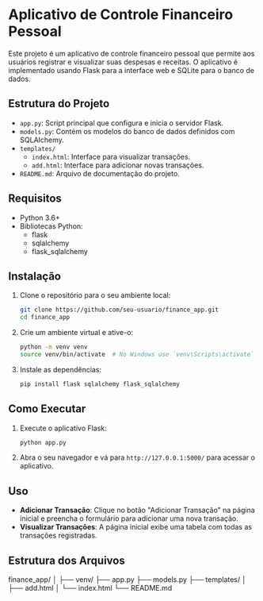 # Aplicativo de Controle Financeiro Pessoal

Este projeto é um aplicativo de controle financeiro pessoal que permite aos usuários registrar e visualizar suas despesas e receitas. O aplicativo é implementado usando Flask para a interface web e SQLite para o banco de dados.

## Estrutura do Projeto

- `app.py`: Script principal que configura e inicia o servidor Flask.
- `models.py`: Contém os modelos do banco de dados definidos com SQLAlchemy.
- `templates/`
  - `index.html`: Interface para visualizar transações.
  - `add.html`: Interface para adicionar novas transações.
- `README.md`: Arquivo de documentação do projeto.

## Requisitos

- Python 3.6+
- Bibliotecas Python:
  - flask
  - sqlalchemy
  - flask_sqlalchemy

## Instalação

1. Clone o repositório para o seu ambiente local:

    ```bash
    git clone https://github.com/seu-usuario/finance_app.git
    cd finance_app
    ```

2. Crie um ambiente virtual e ative-o:

    ```bash
    python -m venv venv
    source venv/bin/activate  # No Windows use `venv\Scripts\activate`
    ```

3. Instale as dependências:

    ```bash
    pip install flask sqlalchemy flask_sqlalchemy
    ```

## Como Executar

1. Execute o aplicativo Flask:

    ```bash
    python app.py
    ```

2. Abra o seu navegador e vá para `http://127.0.0.1:5000/` para acessar o aplicativo.

## Uso

- **Adicionar Transação**: Clique no botão "Adicionar Transação" na página inicial e preencha o formulário para adicionar uma nova transação.
- **Visualizar Transações**: A página inicial exibe uma tabela com todas as transações registradas.

## Estrutura dos Arquivos

finance_app/
│
├── venv/
├── app.py
├── models.py
├── templates/
│ ├── add.html
│ └── index.html
└── README.md